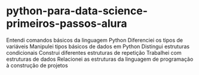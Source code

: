 # python-para-data-science-primeiros-passos-alura

Entendi comandos básicos da linguagem Python
Diferenciei os tipos de variáveis
Manipulei tipos básicos de dados em Python
Distingui estruturas condicionais
Construi diferentes estruturas de repetição
Trabalhei com estruturas de dados
Relacionei as estruturas da linguagem de programação à construção de projetos
